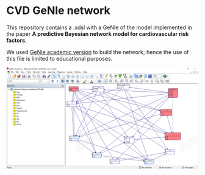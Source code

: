 # CVD GeNIe network



This repository contains a .xdsl with a GeNIe of the model implemented in the paper **A predictive Bayesian network model for cardiovascular risk factors**. 

We used [GeNIe academic version](https://www.bayesfusion.com/downloads/) to build the network; hence the use of this file is limited to educational purposes.

![Hola](https://github.com/jmcamachor1/CVD_GeNIe_network/blob/main/screenshoot_genie_overleaf_5.png)



